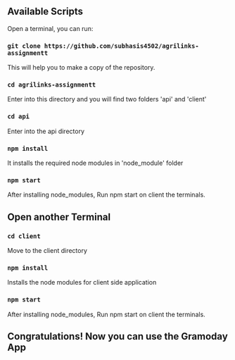 ## Available Scripts

Open a terminal, you can run:

### `git clone https://github.com/subhasis4502/agrilinks-assignmentt`

This will help you to make a copy of the repository.

### `cd agrilinks-assignmentt`

Enter into this directory and you will find two folders 'api' and 'client'

### `cd api`

Enter into the api directory

### `npm install`

It installs the required node modules in 'node_module' folder

###  `npm start`

After installing node_modules, Run npm start on client the terminals.

## Open another Terminal

### `cd client`

Move to the client directory

### `npm install`

Installs the node modules for client side application

###  `npm start`

After installing node_modules, Run npm start on client the terminals.

## Congratulations! Now you can use the Gramoday App